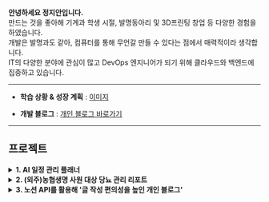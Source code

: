 **안녕하세요 정지안입니다.**<br>
만드는 것을 좋아해 기계과 학생 시절, 발명동아리 및 3D프린팅 창업 등 다양한 경험을 하였습니다.<br>
개발은 발명과도 같아, 컴퓨터를 통해 무언갈 만들 수 있다는 점에서 매력적이라 생각합니다.<br>
IT의 다양한 분야에 관심이 많고 DevOps 엔지니어가 되기 위해 클라우드와 백엔드에 집중하고 있습니다.<br>

-----------------------------

- **학습 상황 & 성장 계획** : [이미지](https://github.com/user-attachments/assets/6ead791c-850f-47e0-ae6b-1b3106f1eddd)

- **개발 블로그** : [개인 블로그 바로가기](http://law10000hours.com.s3-website.ap-northeast-2.amazonaws.com/)

-----------------------------
## 프로젝트
<details>
<summary> 
  <b> 1. AI 일정 관리 플래너</b> 
</summary>

<br> 
> 음성 혹은 텍스트를 통해 할 일을 입력하면, 주간 계획을 AI로 제안받는 서비스
- 리포지토리: [AI 일정 관리 플래너 리포지토리 바로가기](https://github.com/jja6312/LuckyWeeky_server)
</details>

<details>
<summary> 
  <b> 2. (외주)농협생명 사원 대상 당뇨 관리 리포트</b> 
</summary>

<br> 
> 농협생명 사원 15명 대상, 걸음수/혈당 데이터를 통해 건강 등급을 분류하고, 등급에 맞는 교육 자료를 송/수신하는 사이트
프론트엔드, 백엔드, 배포 모두를 담당했습니다.
- 리포지토리: [당뇨관리 리포트 리포지토리 바로가기](https://github.com/jja6312/health_care-Insulin_management-)
</details>

<details>
<summary> 
  <b> 3. 노션 API를 활용해 '글 작성 편의성을 높인 개인 블로그'</b> 
</summary>

> 기술 스택별 학습 시간을 기록하고, 노션 API를 사용해 개발일지를 에디터 없이 쉽게 작성하는 개발 블로그
프론트엔드, 백엔드, 배포 모두를 담당했습니다.

- 배포 사이트: [개인 블로그 바로가기](http://law10000hours.com.s3-website.ap-northeast-2.amazonaws.com/) <br> 
프론트엔드, 백엔드, 배포 모두를 담당했습니다. <br> 

- 리포지토리: [개인 블로그 레포지토리 바로가기](https://github.com/jja6312/blog) 
</details>
